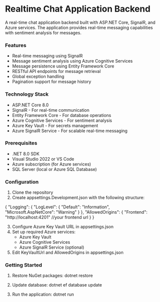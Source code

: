 # Realtime Chat Application Backend

A real-time chat application backend built with ASP.NET Core, SignalR, and Azure services. The application provides real-time messaging capabilities with sentiment analysis for messages.

### Features

- Real-time messaging using SignalR
- Message sentiment analysis using Azure Cognitive Services
- Message persistence using Entity Framework Core
- RESTful API endpoints for message retrieval
- Global exception handling
- Pagination support for message history

### Technology Stack

- ASP.NET Core 8.0
- SignalR - For real-time communication
- Entity Framework Core - For database operations
- Azure Cognitive Services - For sentiment analysis
- Azure Key Vault - For secrets management
- Azure SignalR Service - For scalable real-time messaging

### Prerequisites

- .NET 8.0 SDK
- Visual Studio 2022 or VS Code
- Azure subscription (for Azure services)
- SQL Server (local or Azure SQL Database)

### Configuration

1. Clone the repository
2. Create appsettings.Development.json with the following structure:

{
    "Logging": {
        "LogLevel": {
            "Default": "Information",
            "Microsoft.AspNetCore": "Warning"
        }
    },
    "AllowedOrigins": {
        "Frontend": "http://localhost:4201" //your frontend url
    }
}

3. Configure Azure Key Vault URL in appsettings.json
4. Set up required Azure services:
   - Azure Key Vault
   - Azure Cognitive Services
   - Azure SignalR Service (optional)
5. Edit KeyVaultUrl and AllowedOrigins in appsettings.json

### Getting Started

1. Restore NuGet packages:
dotnet restore

2. Update database:
dotnet ef database update

3. Run the application:
dotnet run
